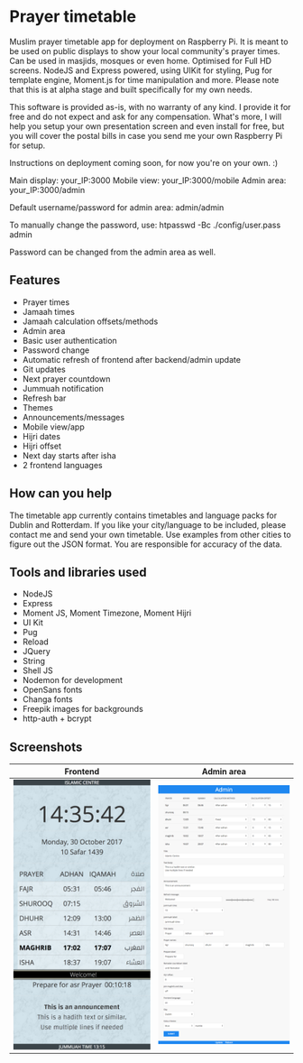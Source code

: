 # Prayer timetable

Muslim prayer timetable app for deployment on Raspberry Pi. It is meant to be used on public displays to show your local community's prayer times. Can be used in masjids, mosques or even home. Optimised for Full HD screens. NodeJS and Express powered, using UIKit for styling, Pug for template engine, Moment.js for time manipulation and more. Please note that this is at alpha stage and built specifically for my own needs.

This software is provided as-is, with no warranty of any kind. I provide it for free and do not expect and ask for any compensation. What's more, I will help you setup your own presentation screen and even install for free, but you will cover the postal bills in case you send me your own Raspberry Pi for setup.

Instructions on deployment coming soon, for now you're on your own. :)

Main display: your_IP:3000
Mobile view: your_IP:3000/mobile
Admin area: your_IP:3000/admin

Default username/password for admin area: admin/admin

To manually change the password, use:
htpasswd -Bc ./config/user.pass admin

Password can be changed from the admin area as well. 

## Features
* Prayer times
* Jamaah times
* Jamaah calculation offsets/methods
* Admin area
* Basic user authentication
* Password change
* Automatic refresh of frontend after backend/admin update
* Git updates
* Next prayer countdown
* Jummuah notification
* Refresh bar
* Themes
* Announcements/messages
* Mobile view/app
* Hijri dates
* Hijri offset
* Next day starts after isha
* 2 frontend languages

## How can you help
The timetable app currently contains timetables and language packs for Dublin and Rotterdam. If you like your city/language to be included, please contact me and send your own timetable. Use examples from other cities to figure out the JSON format. You are responsible for accuracy of the data.

## Tools and libraries used
* NodeJS
* Express
* Moment JS, Moment Timezone, Moment Hijri
* UI Kit
* Pug
* Reload
* JQuery
* String
* Shell JS
* Nodemon for development
* OpenSans fonts
* Changa fonts
* Freepik images for backgrounds
* http-auth + bcrypt

## Screenshots

Frontend             |  Admin area
:-------------------------:|:-------------------------:
![Frontend](public/screenshots/screenshot1.png)  |  ![Admin area](public/screenshots/screenshot2.png)